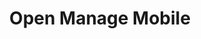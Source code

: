---
layout: project
title: Open Manage Mobile
color: 08c
images:
  - http://hellojosh.com/img/projects/MyTenura/myt1.png?raw=true
  - http://hellojosh.com/img/projects/un1.jpg
  - http://hellojosh.com/img/projects/un2.jpg
  - http://hellojosh.com/img/projects/un3.jpg
  - http://hellojosh.com/img/projects/un4.jpg
meta:
  tech: Obj-C 2.0
  client: Dell
  agency: projekt202
  year: 2015
type: mobile
hide: true
---